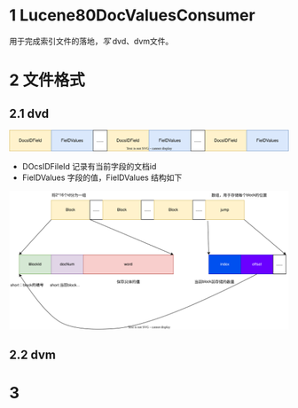 # 1 Lucene80DocValuesConsumer

用于完成索引文件的落地，*写* dvd、dvm文件。



# 2  文件格式



## 2.1 dvd

![dvd.drawio](dvd.drawio.svg)



- DOcsIDFileId  记录有当前字段的文档id
- FielDValues  字段的值，FielDValues   结构如下

![dvd-docId.drawio](dvd-docId.drawio.svg)







## 2.2 dvm





# 3 